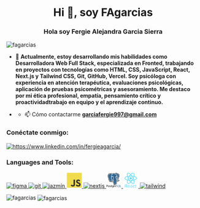 <h1 align="center">Hi 👋, soy FAgarcias</h1>
<h3 align="center">Hola soy Fergie Alejandra Garcia Sierra</h3>

<p align="left"> <img src="https://komarev.com/ghpvc/?username=fagarcias&label=Profile%20views&color=0e75b6&style=flat" alt="fagarcias" /> </p>

- 💬 **Actualmente, estoy desarrollando mis habilidades como Desarrolladora Web Full Stack, especializada en Fronted, trabajando en proyectos con tecnologías como HTML, CSS, JavaScript, React, Next.js y Tailwind CSS, Git, GitHub, Vercel. Soy psicóloga con experiencia en atención terapéutica, evaluaciones psicológicas, aplicación de pruebas psicométricas y asesoramiento. Me destaco por mi ética profesional, empatía, pensamiento crítico y proactividadtrabajo en equipo y el aprendizaje continuo.**
  
- - 📫 Cómo contactarme **garciafergie997@gmail.com**

<h3 align="left">Conéctate conmigo:</h3>
<p align="left">
<a href="https://linkedin.com/in/https://www.linkedin.com/in/fergieagarcia/" target="blank"><img align="center" src="https://raw.githubusercontent.com/rahuldkjain/github-profile-readme-generator/master/src/images/icons/Social/linked-in-alt.svg" alt="https://www.linkedin.com/in/fergieagarcia/" height="30" width="40"/></a>
</p>

<h3 align="left">Languages and Tools:</h3>
<p align="left"> <a href="https://www.figma.com/" target="_blank" rel="noreferrer"> <img src="https://www.vectorlogo.zone/logos/figma/figma-icon.svg" alt="figma" width="40" height="40"/> </a> <a href="https://git-scm.com/" target="_blank" rel="noreferrer"> <img src="https://www.vectorlogo.zone/logos/git-scm/git-scm-icon.svg" alt="git" width="40" height="40"/> </a> <a href="https://jasmine.github.io/" target="_blank" rel="noreferrer"> <img src="https://www.vectorlogo.zone/logos/jasmine/jasmine-icon.svg" alt="jazmín" width="40" height="40"/> </a> <a href="https://developer.mozilla.org/en-US/docs/Web/JavaScript" target="_blank" rel="noreferrer"> <img src="https://raw.githubusercontent.com/devicons/devicon/master/icons/javascript/javascript-original.svg" alt="javascript" width="40" height="40"/> </a> <a href="https://nextjs.org/" target="_blank" rel="noreferrer"> <img src="https://cdn.worldvectorlogo.com/logos/nextjs-2.svg" alt="nextjs" width="40" height="40"/> </a> <a href="https://www.postgresql.org" target="_blank" rel="noreferrer"> <img src="https://raw.githubusercontent.com/devicons/devicon/master/icons/postgresql/postgresql-original-wordmark.svg" alt="postgresql" width="40" height="40"/> </a> <a href="https://reactjs.org/" target="_blank" rel="noreferrer"> <img src="https://raw.githubusercontent.com/devicons/devicon/master/icons/react/react-original-wordmark.svg" alt="react" width="40" height="40"/> </a> <a href="https://tailwindcss.com/" target="_blank" rel="noreferrer"> <img src="https://www.vectorlogo.zone/logos/tailwindcss/tailwindcss-icon.svg" alt="tailwind" width="40" altura="40"/> </a> </p>

<p><img align="left" src="https://github-readme-stats.vercel.app/api/top-langs?username=fagarcias&show_icons=true&locale=en&layout=compact" alt="fagarcias"/></p>

<p> <img align="center" src="https://github-readme-stats.vercel.app/api?username=fagarcias&show_icons=true&locale=en" alt="fagarcias"/></p>

